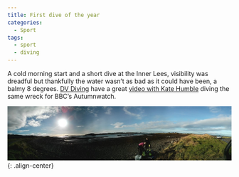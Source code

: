 ```yaml
---
title: First dive of the year
categories:
  - Sport
tags:
  - sport
  - diving
---
```

A cold morning start and a short dive at the Inner Lees, visibility was dreadful but thankfully the water wasn’t as bad as it could have been, a balmy 8 degrees. [DV Diving](http://www.dvdiving.co.uk/) have a great [video with Kate Humble](http://www.dvdiving.co.uk/diving-locations/wrecks-of-strangford-lough/inner-lees) diving the same wreck for BBC’s Autumnwatch.

![center-aligned-image](/assets/inner_lees_diving_panorama.jpg){: .align-center}
